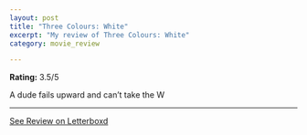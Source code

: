 ```yaml
---
layout: post
title: "Three Colours: White"
excerpt: "My review of Three Colours: White"
category: movie_review

---
```


**Rating:** 3.5/5

A dude fails upward and can’t take the W

<hr>

[See Review on Letterboxd](https://boxd.it/3bQyiF)
